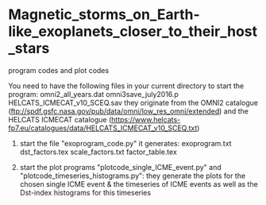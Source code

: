 # Magnetic_storms_on_Earth-like_exoplanets_closer_to_their_host_stars
program codes and plot codes

You need to have the following files in your current directory to start the program:
omni2_all_years.dat
omni3save_july2016.p
HELCATS_ICMECAT_v10_SCEQ.sav
they originate from the OMNI2 catalogue (ftp://spdf.gsfc.nasa.gov/pub/data/omni/low_res_omni/extended) and 
the HELCATS ICMECAT catalogue (https://www.helcats-fp7.eu/catalogues/data/HELCATS_ICMECAT_v10_SCEQ.txt)

1. start the file "exoprogram_code.py"
it generates:
exoprogram.txt
dst_factors.tex
scale_factors.txt
factor_table.tex

2. start the plot programs "plotcode_single_ICME_event.py" and "plotcode_timeseries_histograms.py":
they generate the plots for the chosen single ICME event & the timeseries of ICME events as well as the Dst-index histograms for this timeseries 

